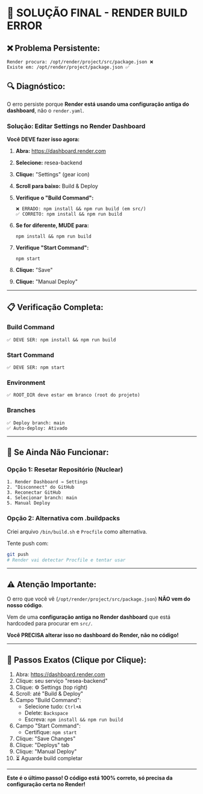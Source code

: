 # 🔧 SOLUÇÃO FINAL - RENDER BUILD ERROR

## ❌ Problema Persistente:

```
Render procura: /opt/render/project/src/package.json ❌
Existe em: /opt/render/project/package.json ✅
```

## 🔍 Diagnóstico:

O erro persiste porque **Render está usando uma configuração antiga do dashboard**, não o `render.yaml`.

### Solução: Editar Settings no Render Dashboard

**Você DEVE fazer isso agora:**

1. **Abra:** https://dashboard.render.com
2. **Selecione:** resea-backend
3. **Clique:** "Settings" (gear icon)
4. **Scroll para baixo:** Build & Deploy
5. **Verifique o "Build Command":**
   
   ```
   ❌ ERRADO: npm install && npm run build (em src/)
   ✅ CORRETO: npm install && npm run build
   ```

6. **Se for diferente, MUDE para:**
   ```
   npm install && npm run build
   ```

7. **Verifique "Start Command":**
   ```
   npm start
   ```

8. **Clique:** "Save"

9. **Clique:** "Manual Deploy"

---

## 📋 Verificação Completa:

### Build Command
```
✅ DEVE SER: npm install && npm run build
```

### Start Command
```
✅ DEVE SER: npm start
```

### Environment
```
✅ ROOT_DIR deve estar em branco (root do projeto)
```

### Branches
```
✅ Deploy branch: main
✅ Auto-deploy: Ativado
```

---

## 🎯 Se Ainda Não Funcionar:

### Opção 1: Resetar Repositório (Nuclear)

```
1. Render Dashboard → Settings
2. "Disconnect" do GitHub
3. Reconectar GitHub
4. Selecionar branch: main
5. Manual Deploy
```

### Opção 2: Alternativa com .buildpacks

Criei arquivo `/bin/build.sh` e `Procfile` como alternativa.

Tente push com:
```bash
git push
# Render vai detectar Procfile e tentar usar
```

---

## ⚠️ Atenção Importante:

O erro que você vê (`/opt/render/project/src/package.json`) **NÃO vem do nosso código**.

Vem de uma **configuração antiga no Render dashboard** que está hardcoded para procurar em `src/`.

**Você PRECISA alterar isso no dashboard do Render, não no código!**

---

## 🚀 Passos Exatos (Clique por Clique):

1. Abra: https://dashboard.render.com
2. Clique: seu serviço "resea-backend"
3. Clique: ⚙️ Settings (top right)
4. Scroll: até "Build & Deploy"
5. Campo "Build Command":
   - Selecione tudo: `Ctrl+A`
   - Delete: `Backspace`
   - Escreva: `npm install && npm run build`
6. Campo "Start Command":
   - Certifique: `npm start`
7. Clique: "Save Changes"
8. Clique: "Deploys" tab
9. Clique: "Manual Deploy"
10. ⏳ Aguarde build completar

---

**Este é o último passo! O código está 100% correto, só precisa da configuração certa no Render!**
